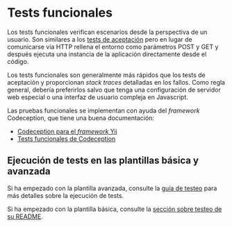 Tests funcionales
=================

Los tests funcionales verifican escenarios desde la perspectiva de un usuario.
Son similares a los [tests de aceptación](test-acceptance.md) pero en lugar de
comunicarse vía HTTP rellena el entorno como parámetros POST y GET y después ejecuta
una instancia de la aplicación directamente desde el código.

Los tests funcionales son generalmente más rápidos que los tests de aceptación y
proporcionan _stack traces_ detalladas en los fallos.
Como regla general, debería preferirlos salvo que tenga una configuración de servidor
web especial o una interfaz de usuario compleja en Javascript.

Las pruebas funcionales se implementan con ayuda del _framework_ Codeception, que tiene
una buena documentación:

- [Codeception para el _framework_ Yii](http://codeception.com/for/yii)
- [Tests funcionales de Codeception](http://codeception.com/docs/04-FunctionalTests)

## Ejecución de tests en las plantillas básica y avanzada

Si ha empezado con la plantilla avanzada, consulte la [guía de testeo](https://github.com/yiisoft/yii2-app-advanced/blob/master/docs/guide/start-testing.md)
para más detalles sobre la ejecución de tests.

Si ha empezado con la plantilla básica, consulte la [sección sobre testeo de su README](https://github.com/yiisoft/yii2-app-basic/blob/master/README.md#testing).
